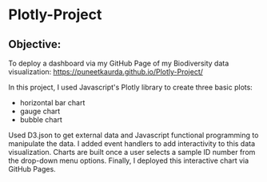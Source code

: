 # Plotly-Project
## Objective:
To deploy a dashboard via my GitHub Page of my Biodiversity data visualization: https://puneetkaurda.github.io/Plotly-Project/

In this project, I used Javascript's Plotly library to create three basic plots: 

- horizontal bar chart
- gauge chart
- bubble chart

Used D3.json to get external data and Javascript functional programming to manipulate the data. I added event handlers to add interactivity to this data visualization. Charts are built once a user selects a sample ID number from the drop-down menu options. Finally, I deployed this interactive chart via GitHub Pages.

 
